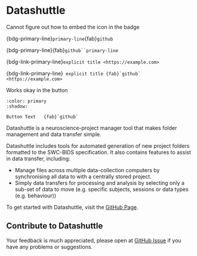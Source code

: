 # Datashuttle


Cannot figure out how to embed the icon in the badge

{bdg-primary-line}`primary-line`{fab}`github`

{bdg-primary-line}{fab}`github``primary-line`

{bdg-link-primary-line}`explicit title <https://example.com>`

{bdg-link-primary-line}``` explicit title {fab}`github` <https://example.com>```

Works okay in the button

```{button-link} https://example.com>
:color: primary
:shadow:

Button Text   {fab}`github`
```

Datashuttle is a neuroscience-project manager tool that makes folder management and data transfer simple. 

Datashuttle includes tools for automated generation of new project folders formatted to the SWC-BIDS specification. 
It also contains features to assist in data transfer, including:
* Manage files across multiple data-collection computers by synchronising 
all data to with a centrally stored project. 
* Simply data transfers for processing and analysis by selecting only a sub-set of data to move (e.g. specific subjects, sessions or data types (e.g. behaviour))

To get started with Datashuttle, visit the [GitHub Page](https://github.com/neuroinformatics-unit/datashuttle).

## Contribute to Datashuttle

Your feedback is much appreciated, please open at [GitHub Issue](https://github.com/neuroinformatics-unit/datashuttle/issues) if you have any problems or suggestions.



